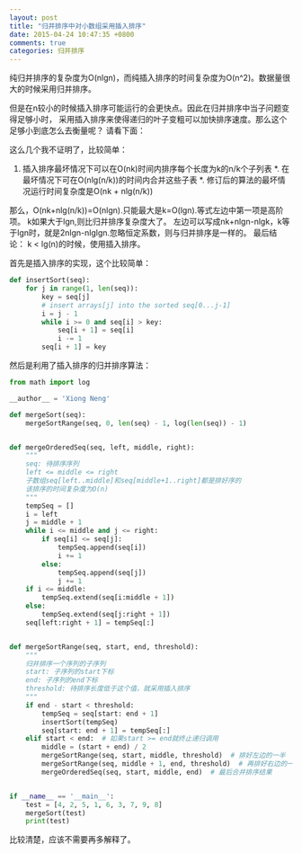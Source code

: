 ```yaml
---
layout: post
title: "归并排序中对小数组采用插入排序"
date: 2015-04-24 10:47:35 +0800
comments: true
categories: 归并排序
---
```


纯归并排序的复杂度为O(nlgn)，而纯插入排序的时间复杂度为O(n^2)。数据量很大的时候采用归并排序。

但是在n较小的时候插入排序可能运行的会更快点。因此在归并排序中当子问题变得足够小时，
采用插入排序来使得递归的叶子变粗可以加快排序速度。那么这个足够小到底怎么去衡量呢？ 请看下面：

这么几个我不证明了，比较简单：

1. 插入排序最坏情况下可以在O(nk)时间内排序每个长度为k的n/k个子列表
*. 在最坏情况下可在O(nlg(n/k))的时间内合并这些子表
*. 修订后的算法的最坏情况运行时间复杂度是O(nk + nlg(n/k))

那么，O(nk+nlg(n/k))=O(nlgn).只能最大是k=O(lgn).等式左边中第一项是高阶项。
k如果大于lgn,则比归并排序复杂度大了。
左边可以写成nk+nlgn-nlgk，k等于lgn时，就是2nlgn-nlglgn.忽略恒定系数，则与归并排序是一样的。
最后结论： k < lg(n)的时候，使用插入排序。<!--more-->

首先是插入排序的实现，这个比较简单：
``` python
def insertSort(seq):
    for j in range(1, len(seq)):
        key = seq[j]
        # insert arrays[j] into the sorted seq[0...j-1]
        i = j - 1
        while i >= 0 and seq[i] > key:
            seq[i + 1] = seq[i]
            i -= 1
        seq[i + 1] = key
```
然后是利用了插入排序的归并排序算法：
``` python
from math import log

__author__ = 'Xiong Neng'

def mergeSort(seq):
    mergeSortRange(seq, 0, len(seq) - 1, log(len(seq)) - 1)


def mergeOrderedSeq(seq, left, middle, right):
    """
    seq: 待排序序列
    left <= middle <= right
    子数组seq[left..middle]和seq[middle+1..right]都是排好序的
    该排序的时间复杂度为O(n)
    """
    tempSeq = []
    i = left
    j = middle + 1
    while i <= middle and j <= right:
        if seq[i] <= seq[j]:
            tempSeq.append(seq[i])
            i += 1
        else:
            tempSeq.append(seq[j])
            j += 1
    if i <= middle:
        tempSeq.extend(seq[i:middle + 1])
    else:
        tempSeq.extend(seq[j:right + 1])
    seq[left:right + 1] = tempSeq[:]


def mergeSortRange(seq, start, end, threshold):
    """
    归并排序一个序列的子序列
    start: 子序列的start下标
    end: 子序列的end下标
    threshold: 待排序长度低于这个值，就采用插入排序
    """
    if end - start < threshold:
        tempSeq = seq[start: end + 1]
        insertSort(tempSeq)
        seq[start: end + 1] = tempSeq[:]
    elif start < end:  # 如果start >= end就终止递归调用
        middle = (start + end) / 2
        mergeSortRange(seq, start, middle, threshold)  # 排好左边的一半
        mergeSortRange(seq, middle + 1, end, threshold)  # 再排好右边的一半
        mergeOrderedSeq(seq, start, middle, end)  # 最后合并排序结果


if __name__ == '__main__':
    test = [4, 2, 5, 1, 6, 3, 7, 9, 8]
    mergeSort(test)
    print(test)
```
比较清楚，应该不需要再多解释了。
